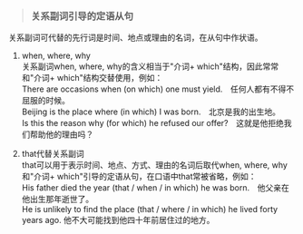 >### 关系副词引导的定语从句
 	
关系副词可代替的先行词是时间、地点或理由的名词，在从句中作状语。
1. when, where, why <br>
关系副词when, where, why的含义相当于"介词+ which"结构，因此常常和"介词+ which"结构交替使用，例如： <br>
There are occasions when (on which) one must yield.　任何人都有不得不屈服的时候。 <br>
Beijing is the place where (in which) I was born.　北京是我的出生地。 <br>
Is this the reason why (for which) he refused our offer?　这就是他拒绝我们帮助他的理由吗？

2. that代替关系副词 <br>
that可以用于表示时间、地点、方式、理由的名词后取代when, where, why和"介词+ which"引导的定语从句，在口语中that常被省略，例如： <br>
His father died the year (that / when / in which) he was born.　他父亲在他出生那年逝世了。 <br>
He is unlikely to find the place (that / where / in which) he lived forty years ago. 他不大可能找到他四十年前居住过的地方。

